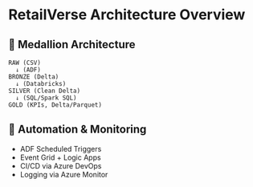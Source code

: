 # RetailVerse Architecture Overview

## 🧱 Medallion Architecture

```
RAW (CSV)
  ↓ (ADF)
BRONZE (Delta)
  ↓ (Databricks)
SILVER (Clean Delta)
  ↓ (SQL/Spark SQL)
GOLD (KPIs, Delta/Parquet)
```

## 🔧 Automation & Monitoring

- ADF Scheduled Triggers
- Event Grid + Logic Apps
- CI/CD via Azure DevOps
- Logging via Azure Monitor